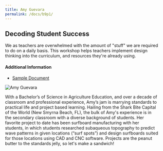 ```yaml
---
title: Amy Guevara
permalink: /docs/b9p1/
---
```


## Decoding Student Success
We as teachers are overwhelmed with the amount of "stuff" we are required to do on a daily basis. This workshop helps teachers implement design thinking into the curriculum, and resources they're already using.

#### Additional Information
 - [Sample Document](../wednesday/breakout7/documents/b1p1d1.pdf)

![Amy Guevara](../wed/breakout9/images/amy.jpg)

With a Bachelor’s of Science in Agriculture Education, and over a decade of classroom and professional experience, Amy’s jam is marrying standards to practical life and project based learning. Hailing from the Shark Bite Capital of the World (New Smyrna Beach, FL), the bulk of Amy's experience is in the secondary classroom with a diverse background of students. Her favorite project to date has been surfboard manufacturing with her students, in which students researched subaqueous topography to predict wave patterns in given locations (“surf spots”) and design surfboards suited for those locations using CAD and CNC software.  Projects are the peanut butter to the standards jelly, so let's make a sandwich!
